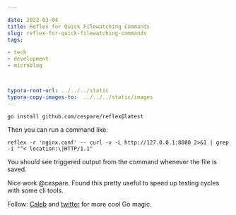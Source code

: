 ```yaml
---

date: 2022-03-04
title: Reflex for Quick Filewatching Commands
slug: reflex-for-quick-filewatching-commands
tags:

- tech
- development
- microblog



typora-root-url: ../../../static
typora-copy-images-to:  ../../../static/images
---
```


```shell
go install github.com/cespare/reflex@latest
```

Then you can run a command like:

```shell
reflex -r 'nginx.conf' -- curl -v -L http://127.0.0.1:8080 2>&1 | grep -i "^< location:\|HTTP/1.1"
```

You should see triggered output from the command whenever the file is saved.

Nice work @cespare. Found this pretty useful to speed up testing cycles with some cli tools.

Follow: [Caleb](https://github.com/cespare) and [twitter](https://twitter.com/calebspare) for more cool Go magic.
